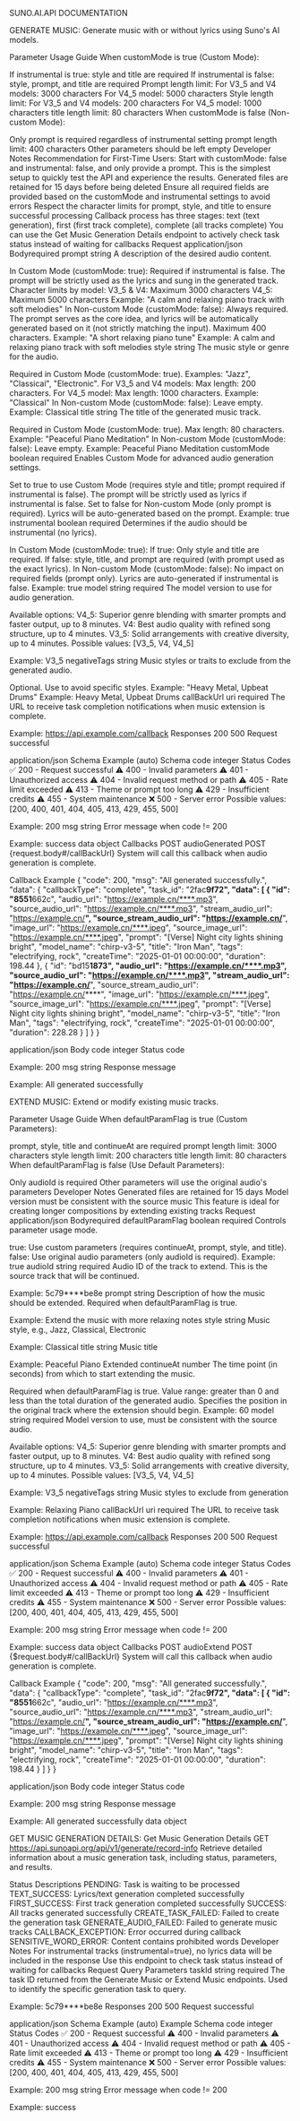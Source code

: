 SUNO.AI.API DOCUMENTATION

GENERATE MUSIC:
Generate music with or without lyrics using Suno's AI models.

Parameter Usage Guide
When customMode is true (Custom Mode):

If instrumental is true: style and title are required
If instrumental is false: style, prompt, and title are required
Prompt length limit:
For V3_5 and V4 models: 3000 characters
For V4_5 model: 5000 characters
Style length limit:
For V3_5 and V4 models: 200 characters
For V4_5 model: 1000 characters
title length limit: 80 characters
When customMode is false (Non-custom Mode):

Only prompt is required regardless of instrumental setting
prompt length limit: 400 characters
Other parameters should be left empty
Developer Notes
Recommendation for First-Time Users: Start with customMode: false and instrumental: false, and only provide a prompt. This is the simplest setup to quickly test the API and experience the results.
Generated files are retained for 15 days before being deleted
Ensure all required fields are provided based on the customMode and instrumental settings to avoid errors
Respect the character limits for prompt, style, and title to ensure successful processing
Callback process has three stages: text (text generation), first (first track complete), complete (all tracks complete)
You can use the Get Music Generation Details endpoint to actively check task status instead of waiting for callbacks
Request
application/json
Bodyrequired
prompt
string
A description of the desired audio content.

In Custom Mode (customMode: true): Required if instrumental is false. The prompt will be strictly used as the lyrics and sung in the generated track. Character limits by model:
V3_5 & V4: Maximum 3000 characters
V4_5: Maximum 5000 characters
Example: "A calm and relaxing piano track with soft melodies"
In Non-custom Mode (customMode: false): Always required. The prompt serves as the core idea, and lyrics will be automatically generated based on it (not strictly matching the input). Maximum 400 characters.
Example: "A short relaxing piano tune"
Example: A calm and relaxing piano track with soft melodies
style
string
The music style or genre for the audio.

Required in Custom Mode (customMode: true). Examples: "Jazz", "Classical", "Electronic".
For V3_5 and V4 models: Max length: 200 characters.
For V4_5 model: Max length: 1000 characters.
Example: "Classical"
In Non-custom Mode (customMode: false): Leave empty.
Example: Classical
title
string
The title of the generated music track.

Required in Custom Mode (customMode: true). Max length: 80 characters.
Example: "Peaceful Piano Meditation"
In Non-custom Mode (customMode: false): Leave empty.
Example: Peaceful Piano Meditation
customMode
boolean
required
Enables Custom Mode for advanced audio generation settings.

Set to true to use Custom Mode (requires style and title; prompt required if instrumental is false). The prompt will be strictly used as lyrics if instrumental is false.
Set to false for Non-custom Mode (only prompt is required). Lyrics will be auto-generated based on the prompt.
Example: true
instrumental
boolean
required
Determines if the audio should be instrumental (no lyrics).

In Custom Mode (customMode: true):
If true: Only style and title are required.
If false: style, title, and prompt are required (with prompt used as the exact lyrics).
In Non-custom Mode (customMode: false): No impact on required fields (prompt only). Lyrics are auto-generated if instrumental is false.
Example: true
model
string
required
The model version to use for audio generation.

Available options:
V4_5: Superior genre blending with smarter prompts and faster output, up to 8 minutes.
V4: Best audio quality with refined song structure, up to 4 minutes.
V3_5: Solid arrangements with creative diversity, up to 4 minutes.
Possible values: [V3_5, V4, V4_5]

Example: V3_5
negativeTags
string
Music styles or traits to exclude from the generated audio.

Optional. Use to avoid specific styles.
Example: "Heavy Metal, Upbeat Drums"
Example: Heavy Metal, Upbeat Drums
callBackUrl
uri
required
The URL to receive task completion notifications when music extension is complete.

Example: https://api.example.com/callback
Responses
200
500
Request successful

application/json
Schema
Example (auto)
Schema
code
integer
Status Codes
✅ 200 - Request successful
⚠️ 400 - Invalid parameters
⚠️ 401 - Unauthorized access
⚠️ 404 - Invalid request method or path
⚠️ 405 - Rate limit exceeded
⚠️ 413 - Theme or prompt too long
⚠️ 429 - Insufficient credits
⚠️ 455 - System maintenance
❌ 500 - Server error
Possible values: [200, 400, 401, 404, 405, 413, 429, 455, 500]

Example: 200
msg
string
Error message when code != 200

Example: success
data
object
Callbacks
POST audioGenerated
POST
{request.body#/callBackUrl}
System will call this callback when audio generation is complete.

Callback Example
{
  "code": 200,
  "msg": "All generated successfully.",
  "data": {
    "callbackType": "complete",
    "task_id": "2fac****9f72",
    "data": [
      {
        "id": "8551****662c",
        "audio_url": "https://example.cn/****.mp3",
        "source_audio_url": "https://example.cn/****.mp3",
        "stream_audio_url": "https://example.cn/****",
        "source_stream_audio_url": "https://example.cn/****",
        "image_url": "https://example.cn/****.jpeg",
        "source_image_url": "https://example.cn/****.jpeg",
        "prompt": "[Verse] Night city lights shining bright",
        "model_name": "chirp-v3-5",
        "title": "Iron Man",
        "tags": "electrifying, rock",
        "createTime": "2025-01-01 00:00:00",
        "duration": 198.44
      },
      {
        "id": "bd15****1873",
        "audio_url": "https://example.cn/****.mp3",
        "source_audio_url": "https://example.cn/****.mp3",
        "stream_audio_url": "https://example.cn/****",
        "source_stream_audio_url": "https://example.cn/****",
        "image_url": "https://example.cn/****.jpeg",
        "source_image_url": "https://example.cn/****.jpeg",
        "prompt": "[Verse] Night city lights shining bright",
        "model_name": "chirp-v3-5",
        "title": "Iron Man",
        "tags": "electrifying, rock",
        "createTime": "2025-01-01 00:00:00",
        "duration": 228.28
      }
    ]
  }
}

application/json
Body
code
integer
Status code

Example: 200
msg
string
Response message

Example: All generated successfully

EXTEND MUSIC:
Extend or modify existing music tracks.

Parameter Usage Guide
When defaultParamFlag is true (Custom Parameters):

prompt, style, title and continueAt are required
prompt length limit: 3000 characters
style length limit: 200 characters
title length limit: 80 characters
When defaultParamFlag is false (Use Default Parameters):

Only audioId is required
Other parameters will use the original audio's parameters
Developer Notes
Generated files are retained for 15 days
Model version must be consistent with the source music
This feature is ideal for creating longer compositions by extending existing tracks
Request
application/json
Bodyrequired
defaultParamFlag
boolean
required
Controls parameter usage mode.

true: Use custom parameters (requires continueAt, prompt, style, and title).
false: Use original audio parameters (only audioId is required).
Example: true
audioId
string
required
Audio ID of the track to extend. This is the source track that will be continued.

Example: 5c79****be8e
prompt
string
Description of how the music should be extended. Required when defaultParamFlag is true.

Example: Extend the music with more relaxing notes
style
string
Music style, e.g., Jazz, Classical, Electronic

Example: Classical
title
string
Music title

Example: Peaceful Piano Extended
continueAt
number
The time point (in seconds) from which to start extending the music.

Required when defaultParamFlag is true.
Value range: greater than 0 and less than the total duration of the generated audio.
Specifies the position in the original track where the extension should begin.
Example: 60
model
string
required
Model version to use, must be consistent with the source audio.

Available options:
V4_5: Superior genre blending with smarter prompts and faster output, up to 8 minutes.
V4: Best audio quality with refined song structure, up to 4 minutes.
V3_5: Solid arrangements with creative diversity, up to 4 minutes.
Possible values: [V3_5, V4, V4_5]

Example: V3_5
negativeTags
string
Music styles to exclude from generation

Example: Relaxing Piano
callBackUrl
uri
required
The URL to receive task completion notifications when music extension is complete.

Example: https://api.example.com/callback
Responses
200
500
Request successful

application/json
Schema
Example (auto)
Schema
code
integer
Status Codes
✅ 200 - Request successful
⚠️ 400 - Invalid parameters
⚠️ 401 - Unauthorized access
⚠️ 404 - Invalid request method or path
⚠️ 405 - Rate limit exceeded
⚠️ 413 - Theme or prompt too long
⚠️ 429 - Insufficient credits
⚠️ 455 - System maintenance
❌ 500 - Server error
Possible values: [200, 400, 401, 404, 405, 413, 429, 455, 500]

Example: 200
msg
string
Error message when code != 200

Example: success
data
object
Callbacks
POST audioExtend
POST
{$request.body#/callBackUrl}
System will call this callback when audio generation is complete.

Callback Example
{
  "code": 200,
  "msg": "All generated successfully.",
  "data": {
    "callbackType": "complete",
    "task_id": "2fac****9f72",
    "data": [
      {
        "id": "8551****662c",
        "audio_url": "https://example.cn/****.mp3",
        "source_audio_url": "https://example.cn/****.mp3",
        "stream_audio_url": "https://example.cn/****",
        "source_stream_audio_url": "https://example.cn/****",
        "image_url": "https://example.cn/****.jpeg",
        "source_image_url": "https://example.cn/****.jpeg",
        "prompt": "[Verse] Night city lights shining bright",
        "model_name": "chirp-v3-5",
        "title": "Iron Man",
        "tags": "electrifying, rock",
        "createTime": "2025-01-01 00:00:00",
        "duration": 198.44
      }
    ]
  }
}

application/json
Body
code
integer
Status code

Example: 200
msg
string
Response message

Example: All generated successfully
data
object

GET MUSIC GENERATION DETAILS:
Get Music Generation Details
GET
https://api.sunoapi.org/api/v1/generate/record-info
Retrieve detailed information about a music generation task, including status, parameters, and results.

Status Descriptions
PENDING: Task is waiting to be processed
TEXT_SUCCESS: Lyrics/text generation completed successfully
FIRST_SUCCESS: First track generation completed successfully
SUCCESS: All tracks generated successfully
CREATE_TASK_FAILED: Failed to create the generation task
GENERATE_AUDIO_FAILED: Failed to generate music tracks
CALLBACK_EXCEPTION: Error occurred during callback
SENSITIVE_WORD_ERROR: Content contains prohibited words
Developer Notes
For instrumental tracks (instrumental=true), no lyrics data will be included in the response
Use this endpoint to check task status instead of waiting for callbacks
Request
Query Parameters
taskId
string
required
The task ID returned from the Generate Music or Extend Music endpoints. Used to identify the specific generation task to query.

Example: 5c79****be8e
Responses
200
500
Request successful

application/json
Schema
Example (auto)
Example
Schema
code
integer
Status Codes
✅ 200 - Request successful
⚠️ 400 - Invalid parameters
⚠️ 401 - Unauthorized access
⚠️ 404 - Invalid request method or path
⚠️ 405 - Rate limit exceeded
⚠️ 413 - Theme or prompt too long
⚠️ 429 - Insufficient credits
⚠️ 455 - System maintenance
❌ 500 - Server error
Possible values: [200, 400, 401, 404, 405, 413, 429, 455, 500]

Example: 200
msg
string
Error message when code != 200

Example: success